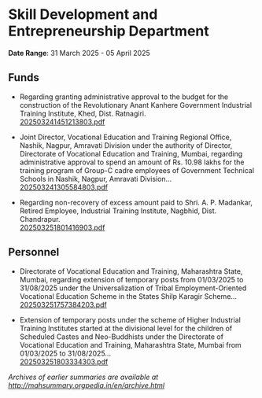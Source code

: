 # Skill Development and Entrepreneurship Department

**Date Range**: 31 March 2025 - 05 April 2025


## Funds
- Regarding granting administrative approval to the budget for the construction of the Revolutionary Anant Kanhere Government Industrial Training Institute, Khed, Dist. Ratnagiri.\
  [202503241451213803.pdf](https://gr.maharashtra.gov.in/Site/Upload/Government%20Resolutions/English/202503241451213803.pdf)

- Joint Director, Vocational Education and Training Regional Office, Nashik, Nagpur, Amravati Division under the authority of Director, Directorate of Vocational Education and Training, Mumbai, regarding administrative approval to spend an amount of Rs. 10.98 lakhs for the training program of Group-C cadre employees of Government Technical Schools in Nashik, Nagpur, Amravati Division...\
  [202503241305584803.pdf](https://gr.maharashtra.gov.in/Site/Upload/Government%20Resolutions/English/202503241305584803.pdf)

- Regarding non-recovery of excess amount paid to Shri. A. P. Madankar, Retired Employee, Industrial Training Institute, Nagbhid, Dist. Chandrapur.\
  [202503251801416903.pdf](https://gr.maharashtra.gov.in/Site/Upload/Government%20Resolutions/English/202503251801416903.pdf)

## Personnel
- Directorate of Vocational Education and Training, Maharashtra State, Mumbai, regarding extension of temporary posts from 01/03/2025 to 31/08/2025 under the Universalization of Tribal Employment-Oriented Vocational Education Scheme in the States Shilp Karagir Scheme...\
  [202503251757384203.pdf](https://gr.maharashtra.gov.in/Site/Upload/Government%20Resolutions/English/202503251757384203.pdf)

- Extension of temporary posts under the scheme of Higher Industrial Training Institutes started at the divisional level for the children of Scheduled Castes and Neo-Buddhists under the Directorate of Vocational Education and Training, Maharashtra State, Mumbai from 01/03/2025 to 31/08/2025...\
  [202503251803334303.pdf](https://gr.maharashtra.gov.in/Site/Upload/Government%20Resolutions/English/202503251803334303.pdf)


*Archives of earlier summaries are available at http://mahsummary.orgpedia.in/en/archive.html*